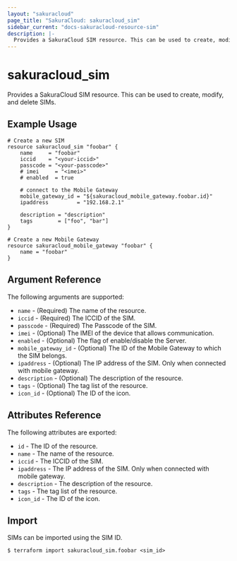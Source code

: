 ```yaml
---
layout: "sakuracloud"
page_title: "SakuraCloud: sakuracloud_sim"
sidebar_current: "docs-sakuracloud-resource-sim"
description: |-
  Provides a SakuraCloud SIM resource. This can be used to create, modify, and delete SIMs.
---
```


# sakuracloud\_sim

Provides a SakuraCloud SIM resource. This can be used to create, modify, and delete SIMs.

## Example Usage

```hcl
# Create a new SIM
resource sakuracloud_sim "foobar" {
    name     = "foobar"
    iccid    = "<your-iccid>"
    passcode = "<your-passcode>"
    # imei     = "<imei>"
    # enabled  = true

    # connect to the Mobile Gateway 
    mobile_gateway_id = "${sakuracloud_mobile_gateway.foobar.id}"
    ipaddress         = "192.168.2.1"
    
    description = "description"
    tags        = ["foo", "bar"]
}

# Create a new Mobile Gateway
resource sakuracloud_mobile_gateway "foobar" {
    name = "foobar"
}
```

## Argument Reference

The following arguments are supported:

* `name` - (Required) The name of the resource.
* `iccid` - (Required) The ICCID of the SIM.  
* `passcode` - (Required) The Passcode of the SIM.  
* `imei` - (Optional) The IMEI of the device that allows communication.
* `enabled` - (Optional) The flag of enable/disable the Server.
* `mobile_gateway_id` - (Optional) The ID of the Mobile Gateway to which the SIM belongs.
* `ipaddress` - (Optional) The IP address of the SIM. Only when connected with mobile gateway.
* `description` - (Optional) The description of the resource.
* `tags` - (Optional) The tag list of the resource.
* `icon_id` - (Optional) The ID of the icon.

## Attributes Reference

The following attributes are exported:

* `id` - The ID of the resource.
* `name` - The name of the resource.
* `iccid` - The ICCID of the SIM. 
* `ipaddress` - The IP address of the SIM. Only when connected with mobile gateway.
* `description` - The description of the resource.
* `tags` - The tag list of the resource.
* `icon_id` - The ID of the icon.

## Import

SIMs can be imported using the SIM ID.

```
$ terraform import sakuracloud_sim.foobar <sim_id>
```
